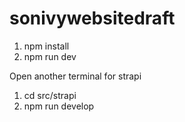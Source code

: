 # sonivywebsitedraft

1. npm install
2. npm run dev

Open another terminal for strapi

1. cd src/strapi
2. npm run develop
